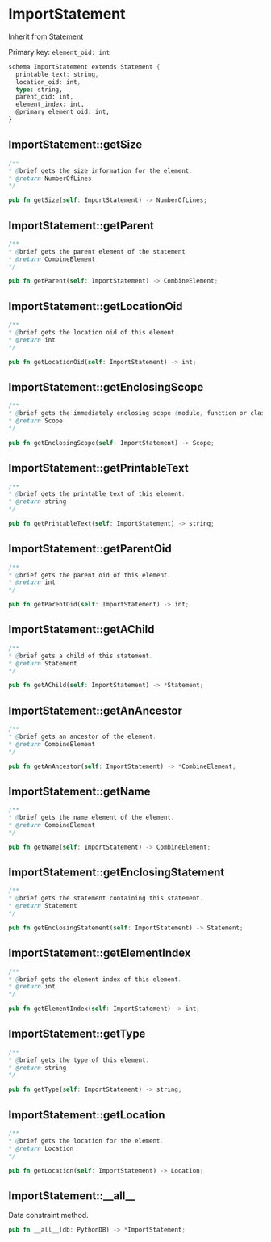 # ImportStatement

Inherit from [Statement](./Statement.md)

Primary key: `element_oid: int`

```rust
schema ImportStatement extends Statement {
  printable_text: string,
  location_oid: int,
  type: string,
  parent_oid: int,
  element_index: int,
  @primary element_oid: int,
}
```
## ImportStatement::getSize

```java
/**
* @brief gets the size information for the element.
* @return NumberOfLines
*/
```
```rust
pub fn getSize(self: ImportStatement) -> NumberOfLines;
```
## ImportStatement::getParent

```java
/**
* @brief gets the parent element of the statement
* @return CombineElement 
*/
```
```rust
pub fn getParent(self: ImportStatement) -> CombineElement;
```
## ImportStatement::getLocationOid

```java
/**
* @brief gets the location oid of this element.
* @return int
*/
```
```rust
pub fn getLocationOid(self: ImportStatement) -> int;
```
## ImportStatement::getEnclosingScope

```java
/**
* @brief gets the immediately enclosing scope (module, function or class) whose body contains this statement.
* @return Scope 
*/
```
```rust
pub fn getEnclosingScope(self: ImportStatement) -> Scope;
```
## ImportStatement::getPrintableText

```java
/**
* @brief gets the printable text of this element.
* @return string
*/
```
```rust
pub fn getPrintableText(self: ImportStatement) -> string;
```
## ImportStatement::getParentOid

```java
/**
* @brief gets the parent oid of this element.
* @return int
*/
```
```rust
pub fn getParentOid(self: ImportStatement) -> int;
```
## ImportStatement::getAChild

```java
/**
* @brief gets a child of this statement.
* @return Statement 
*/
```
```rust
pub fn getAChild(self: ImportStatement) -> *Statement;
```
## ImportStatement::getAnAncestor

```java
/**
* @brief gets an ancestor of the element.
* @return CombineElement 
*/
```
```rust
pub fn getAnAncestor(self: ImportStatement) -> *CombineElement;
```
## ImportStatement::getName

```java
/**
* @brief gets the name element of the element.
* @return CombineElement 
*/
```
```rust
pub fn getName(self: ImportStatement) -> CombineElement;
```
## ImportStatement::getEnclosingStatement

```java
/**
* @brief gets the statement containing this statement.
* @return Statement 
*/
```
```rust
pub fn getEnclosingStatement(self: ImportStatement) -> Statement;
```
## ImportStatement::getElementIndex

```java
/**
* @brief gets the element index of this element.
* @return int
*/
```
```rust
pub fn getElementIndex(self: ImportStatement) -> int;
```
## ImportStatement::getType

```java
/**
* @brief gets the type of this element.
* @return string
*/
```
```rust
pub fn getType(self: ImportStatement) -> string;
```
## ImportStatement::getLocation

```java
/**
* @brief gets the location for the element.
* @return Location
*/
```
```rust
pub fn getLocation(self: ImportStatement) -> Location;
```
## ImportStatement::\_\_all\_\_

Data constraint method.

```rust
pub fn __all__(db: PythonDB) -> *ImportStatement;
```
